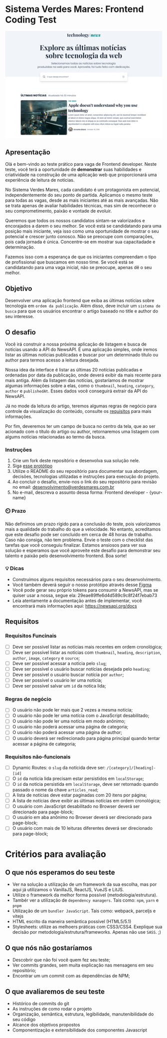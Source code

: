 # Sistema Verdes Mares: Frontend Coding Test

![Desktop](desktop.jpg)

## Apresentação
Olá e bem-vindo ao teste prático para vaga de Frontend developer. Neste teste, você terá a oportunidade de **demonstrar** suas habilidades e criatividade na construção de uma aplicação web que proporcionará uma experiência de leitura de notícias.

No Sistema Verdes Mares, cada candidato é um protagonista em potencial, independentemente do seu ponto de partida. Aplicamos o mesmo teste para todas as vagas, desde as mais iniciantes até as mais avançadas. Não se trata apenas de avaliar habilidades técnicas, mas sim de reconhecer o seu comprometimento, paixão e vontade de evoluir.

Queremos que todos os nossos candidatos sintam-se valorizados e encorajados a darem o seu melhor. Se você está se candidatando para uma posição mais iniciante, veja isso como uma oportunidade de mostrar o seu potencial e crescer junto conosco. Não se preocupe com comparações, pois cada jornada é única. Concentre-se em mostrar sua capacitadade e determinação.

Fazemos isso com a esperança de que os iniciantes compreendam o tipo de profissional que buscamos em nosso time. Se você está se candidatando para uma vaga inicial, não se preocupe, apenas dê o seu melhor.

## Objetivo
Desenvolver uma aplicação frontend que exiba as últimas notícias sobre tecnologia em `ordem da publicação`. Além disso, deve incluir um `sistema de busca` para que os usuários encontrar o artigo baseado no title e author do seu interesse. 

## O desafio
Você irá construir a nossa próxima aplicação de listagem e busca de notícias usando a API do NewsAPI. É uma aplicação simples, onde iremos listar as últimas notícias publicadas e buscar por um determinado título ou author para termos acesso a leitura desejada.

Nossa idea da interface é listar as últimas 20 notícias publicadas e ordenadas por data da publicação, onde deverá exibir da mais recente para mais antiga. Além da listagem das notícias, gostaríamos de mostrar algumas informações sobre a elas, como o `thumbnail`, `heading`, `category`, `author` e `publishedAt`. Esses dados você conseguirá extrair da API do NewsAPI. 

Já no mode da leitura do artigo, teremos algumas regras de negócio para controle da visualização do conteúdo, consulte os [requisitos](#requisitos) para mais informações. 

Por fim, deveremos ter um campo de busca no centro da tela, que ao ser acionado com o título do artigo ou author, retornaremos uma listagem com algums notícias relacionadas ao termo da busca. 

### Instruções
1. Crie um fork deste repositório e desenvolva sua solução nele.
2. Siga [esse protótipo](https://www.figma.com/design/r8ci3MkvQguiborxJanNuv/Frontend-Developer?node-id=16-97&t=6dBy6MaTFvVmUiNF-1)
3. Utilize o README do seu repositório para documentar sua abordagem, decisões, tecnologias utilizadas e instruções para execução do projeto.
4. Ao concluir o desafio, envie-nos o link do seu repositório para revisão no email: desenvolvimento@verdesmares.com.br
5. No e-mail, descreva o assunto dessa forma: Frontend developer - {your-name} 

### ⏲️ Prazo
Não definimos um prazo rígido para a conclusão do teste, pois valorizamos mais a qualidade do trabalho do que a velocidade. No entanto, acreditamos que este desafio pode ser concluído em cerca de 48 horas de trabalho. Caso não consiga, não tem problema. Envie o teste com o checklist das tarefas que você conseguiu finalizar. 
Estamos ansiosos para ver sua solução e esperamos que você aproveite este desafio para demonstrar seu talento e paixão pelo desenvolvimento frontend. Boa sorte!

### 💡 Dicas
- Construímos alguns requisitos necessários para o seu desenvolvimento. 
- Você também deverá seguir o nosso protótipo através desse [Figma](https://www.figma.com/design/r8ci3MkvQguiborxJanNuv/Frontend-Developer?node-id=0-1&t=6dBy6MaTFvVmUiNF-1)
- Você pode gerar seu próprio tokens para consumir a NewsAPI, mas se quiser usar a nossa, segue ela: 29eae89ffe6d4d589c9c8f24f7ebab73
- Leia atentamente a documentação antes de implementar, você encontrará mais informações aqui: https://newsapi.org/docs 

## Requisitos
### Requisitos Funcinais
- [ ] Deve ser possível listar as notícias mais recentes em ordem cronológica;
- [ ] Deve ser possível listar as notícias com `thumbnail`, `heading`, `description`, `author`, `image`, `category` e `source`;
- [ ] Deve ser possível acessar a notícia pelo `slug`;
- [ ] Deve ser possível o usuário buscar notícias desejada pelo `heading`;
- [ ] Deve ser possível o usuário buscar notícia por `author`;
- [ ] Deve ser possível o usuário ler uma notícia;
- [ ] Deve ser possível salvar um `id` da notíca lida;
      
### Regras de negócio
- [ ] O usuário não pode ler mais que 2 vezes a mesma notícia;
- [ ] O usuário não pode ler uma notícia com o JavaScript desabilitado;
- [ ] O usuário não pode ler uma notícia em modo anônimo;
- [ ] O usuário não poderá acessar uma página de categoria;
- [ ] O usuário não poderá acessar uma página de author;
- [ ] O usuário deverá ser redirecionado para página principal quando tentar acessar a página de categoria;
      
### Requisitos não-funcionais
- [ ] Dynamic Routes: o `slug` da notícida deve ser: `/[category]/[heading]-[id]`
- [ ] O `id` da notícia lida precisam estar persistidos em `localStorage`;
- [ ] O `id` da notícia persistida em `localStorage`, deve ser retornado quando passado o nome da chave `articles_read`;
- [ ] A lista de notícias deve estar paginadas com 20 itens por página;
- [ ] A lista de notícias deve exibir as últimas notícias em ordem cronológica;
- [ ] O usuário com JavaScript desabilitado no Browser deverá ser direcionado para page-block;
- [ ] O usuário em aba anônimo no Browser deverá ser direcionado para page-block;
- [ ] O usuário com mais de 10 leituras diferentes deverá ser direcionado para page-block;

# Critérios para avaliação
## O que nós esperamos do seu teste
- Ver na solução a utilização de um framework da sua escolha, mas por aqui já utilizamos o VanillaJS, ReactJS, VueJS e LitJS. 
- Utilize o framework da melhor forma possível (metodologia/estrutura).
- Tambér ver a utilização de `dependency managers`. Tais como: `npm`, `yarn` e `pnpm`
- Utilização de um `bundler JavaScript`. Tais como: webpack, parceljs e vitejs
- HTML escrito da maneira semântica possível (HTML5/5.1)
- Stylesheets: utilize as melhoers práticas com CSS3/CSS4. Exeplique sua decisão por metodologia/estrutura/frameworks. Apenas não use `SASS`. ;)

## O que nós não gostaríamos
- Descobrir que não foi você quem fez seu teste;
- Ver commits grandes, sem muita explicação nas mensagens em seu repositório;
- Encontrar um um commit com as dependências de NPM;

## O que avaliaremos de seu teste
- Histórico de commits do git
- As instruções de como rodar o projeto
- Organização, semântica, estrutura, legibilidade, manutenibilidade do seu código
- Alcance dos objetivos propostos
- Componentização e extensibilidade dos componentes Javascript

